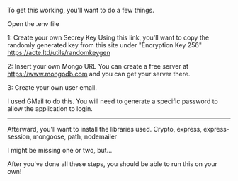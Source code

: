 To get this working, you'll want to do a few things.

Open the .env file

1: Create your own Secrey Key
Using this link, you'll want to copy the randomly generated key from this site under "Encryption Key 256"
https://acte.ltd/utils/randomkeygen

2: Insert your own Mongo URL
You can create a free server at https://www.mongodb.com and you can get your server there.

3: Create your own user email.

I used GMail to do this. You will need to generate a specific password to allow the application to login.

------------------------------------------

Afterward, you'll want to install the libraries used.
Crypto, express, express-session, mongoose, path, nodemailer

I might be missing one or two, but...

After you've done all these steps, you should be able to run this on your own!
